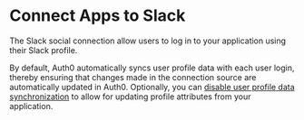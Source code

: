# Connect Apps to Slack

The Slack social connection allow users to log in to your application using their Slack profile.

By default, Auth0 automatically syncs user profile data with each user login, thereby ensuring that changes made in the connection source are automatically updated in Auth0. Optionally, you can [disable user profile data synchronization](https://auth0.com/docs/users/configure-connection-sync-with-auth0) to allow for updating profile attributes from your application.